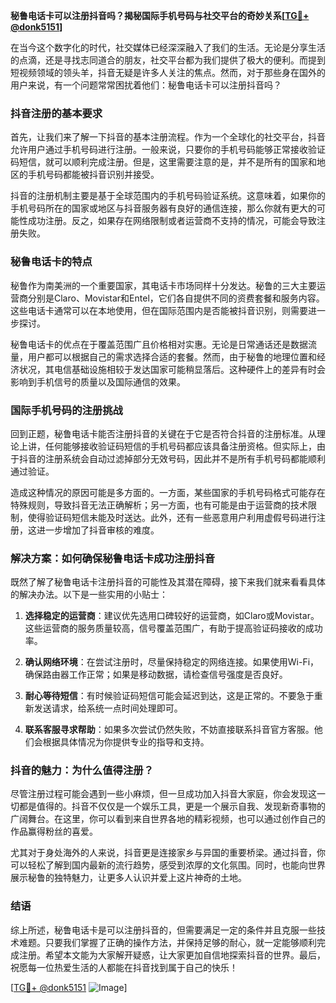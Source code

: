 **秘鲁电话卡可以注册抖音吗？揭秘国际手机号码与社交平台的奇妙关系[[TG💪+ @donk5151](https://t.me/s/donk5151)]**

在当今这个数字化的时代，社交媒体已经深深融入了我们的生活。无论是分享生活的点滴，还是寻找志同道合的朋友，社交平台都为我们提供了极大的便利。而提到短视频领域的领头羊，抖音无疑是许多人关注的焦点。然而，对于那些身在国外的用户来说，有一个问题常常困扰着他们：秘鲁电话卡可以注册抖音吗？

### 抖音注册的基本要求

首先，让我们来了解一下抖音的基本注册流程。作为一个全球化的社交平台，抖音允许用户通过手机号码进行注册。一般来说，只要你的手机号码能够正常接收验证码短信，就可以顺利完成注册。但是，这里需要注意的是，并不是所有的国家和地区的手机号码都能被抖音识别并接受。

抖音的注册机制主要是基于全球范围内的手机号码验证系统。这意味着，如果你的手机号码所在的国家或地区与抖音服务器有良好的通信连接，那么你就有更大的可能性成功注册。反之，如果存在网络限制或者运营商不支持的情况，可能会导致注册失败。

### 秘鲁电话卡的特点

秘鲁作为南美洲的一个重要国家，其电话卡市场同样十分发达。秘鲁的三大主要运营商分别是Claro、Movistar和Entel，它们各自提供不同的资费套餐和服务内容。这些电话卡通常可以在本地使用，但在国际范围内是否能被抖音识别，则需要进一步探讨。

秘鲁电话卡的优点在于覆盖范围广且价格相对实惠。无论是日常通话还是数据流量，用户都可以根据自己的需求选择合适的套餐。然而，由于秘鲁的地理位置和经济状况，其电信基础设施相较于发达国家可能稍显落后。这种硬件上的差异有时会影响到手机信号的质量以及国际通信的效果。

### 国际手机号码的注册挑战

回到正题，秘鲁电话卡能否注册抖音的关键在于它是否符合抖音的注册标准。从理论上讲，任何能够接收验证码短信的手机号码都应该具备注册资格。但实际上，由于抖音的注册系统会自动过滤掉部分无效号码，因此并不是所有手机号码都能顺利通过验证。

造成这种情况的原因可能是多方面的。一方面，某些国家的手机号码格式可能存在特殊规则，导致抖音无法正确解析；另一方面，也有可能是由于运营商的技术限制，使得验证码短信未能及时送达。此外，还有一些恶意用户利用虚假号码进行注册，这进一步增加了抖音审核的难度。

### 解决方案：如何确保秘鲁电话卡成功注册抖音

既然了解了秘鲁电话卡注册抖音的可能性及其潜在障碍，接下来我们就来看看具体的解决办法。以下是一些实用的小贴士：

1. **选择稳定的运营商**：建议优先选用口碑较好的运营商，如Claro或Movistar。这些运营商的服务质量较高，信号覆盖范围广，有助于提高验证码接收的成功率。

2. **确认网络环境**：在尝试注册时，尽量保持稳定的网络连接。如果使用Wi-Fi，确保路由器工作正常；如果是移动数据，请检查信号强度是否良好。

3. **耐心等待短信**：有时候验证码短信可能会延迟到达，这是正常的。不要急于重新发送请求，给系统一点时间处理即可。

4. **联系客服寻求帮助**：如果多次尝试仍然失败，不妨直接联系抖音官方客服。他们会根据具体情况为你提供专业的指导和支持。

### 抖音的魅力：为什么值得注册？

尽管注册过程可能会遇到一些小麻烦，但一旦成功加入抖音大家庭，你会发现这一切都是值得的。抖音不仅仅是一个娱乐工具，更是一个展示自我、发现新奇事物的广阔舞台。在这里，你可以看到来自世界各地的精彩视频，也可以通过创作自己的作品赢得粉丝的喜爱。

尤其对于身处海外的人来说，抖音更是连接家乡与异国的重要桥梁。通过抖音，你可以轻松了解到国内最新的流行趋势，感受到浓厚的文化氛围。同时，也能向世界展示秘鲁的独特魅力，让更多人认识并爱上这片神奇的土地。

### 结语

综上所述，秘鲁电话卡是可以注册抖音的，但需要满足一定的条件并且克服一些技术难题。只要我们掌握了正确的操作方法，并保持足够的耐心，就一定能够顺利完成注册。希望本文能为大家解开疑惑，让大家更加自信地探索抖音的世界。最后，祝愿每一位热爱生活的人都能在抖音找到属于自己的快乐！

[[TG💪+ @donk5151](https://t.me/s/donk5151) ![Image](https://i.postimg.cc/rwNCRYN7/Snipaste-2025-04-30-17-27-05.png)]
